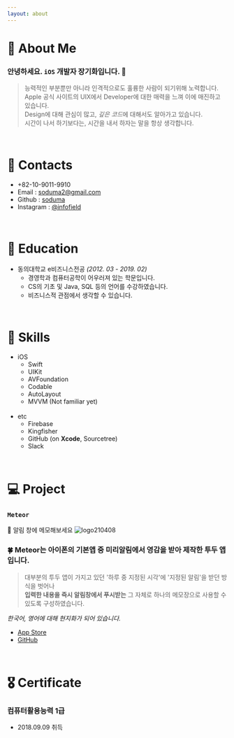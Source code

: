 ```yaml
---
layout: about 
---
```


# 🧢 About Me
### 안녕하세요. `iOS` 개발자 장기화입니다. 🐤
>능력적인 부분뿐만 아니라 인격적으로도 훌륭한 사람이 되기위해 노력합니다.   
>Apple 공식 사이트의 UIX에서 Developer에 대한 매력을 느껴 이에 매진하고 있습니다.   
>Design에 대해 관심이 많고, *깊은 코드*에 대해서도 알아가고 있습니다.   
>시간이 나서 하기보다는, 시간을 내서 하자는 말을 항상 생각합니다.

<br/>

# 📱 Contacts
- +82-10-9011-9910
- Email : <soduma2@gmail.com>
- Github : [soduma](https://github.com/soduma)
- Instagram : [@infofield](https://instagram.com/infofield)

<br/>

# 📖 Education
- 동의대학교 e비즈니스전공 *(2012. 03 - 2019. 02)*
  - 경영학과 컴퓨터공학이 어우러져 있는 학문입니다.
  - CS의 기초 및 Java, SQL 등의 언어를 수강하였습니다.
  - 비즈니스적 관점에서 생각할 수 있습니다.

<br/>

# 🍳 Skills
- iOS
  - Swift
  - UIKit
  - AVFoundation
  - Codable
  - AutoLayout
  - MVVM (Not familiar yet)
  <br/>
- etc
  - Firebase
  - Kingfisher
  - GitHub (on **Xcode**, Sourcetree)
  - Slack

<br/>

# 💻 Project
### `Meteor`
📕 알림 창에 메모해보세요
![logo210408](https://user-images.githubusercontent.com/69476598/119452474-6053f080-bd71-11eb-840c-fbfa2998a811.png)

### 🍀 Meteor는 아이폰의 기본앱 중 미리알림에서 영감을 받아 제작한 투두 앱입니다.
>대부분의 투두 앱이 가지고 있던 '하루 중 지정된 시각'에 '지정된 알림'을 받던 방식을 벗어나   
>**입력한 내용을 즉시 알림창에서 푸시받는** 그 자체로 하나의 메모장으로 사용할 수 있도록 구성하였습니다.

*한국어, 영어에 대해 현지화가 되어 있습니다.*
- [App Store](https://apps.apple.com/kr/app/meteor/id1562989730)
- [GitHub](https://github.com/soduma/Meteor)
 
<br/>

# 🎖 Certificate
### 컴퓨터활용능력 1급
- 2018.09.09 취득
